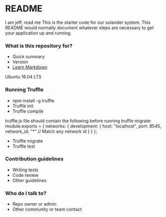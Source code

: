 # README #
I am jeff, read me
This is the starter code for our solander system.
This README would normally document whatever steps are necessary to get your application up and running.

### What is this repository for? ###

* Quick summary
* Version
* [Learn Markdown](https://bitbucket.org/tutorials/markdowndemo)

Ubuntu 16.04 LTS

### Running Truffle
* npm install -g truffle
* Truffle init
* Truffle compile
	
truffle.js file should contain the following before running truffle migrate:
	module.exports = {
   		networks: {
   			development: {
   				host: "localhost",
   				port: 8545,
   				network_id: "*" // Match any network id
  			}
 		}
	};

* Truffle migrate
* Truffle test

### Contribution guidelines ###

* Writing tests
* Code review
* Other guidelines

### Who do I talk to? ###

* Repo owner or admin
* Other community or team contact
